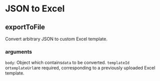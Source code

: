 # JSON to Excel

## exportToFile

Convert arbitrary JSON to custom Excel template.

### arguments

`body`: Object which contains`data` to be converted. `templateId` or`templateUrl`are required, corresponding to a previously uploaded Excel template.

